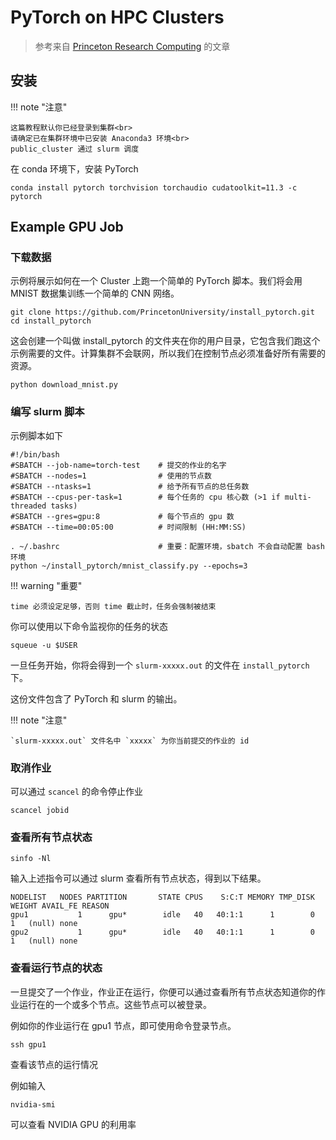 # PyTorch on HPC Clusters

> 参考来自 [Princeton Research Computing](https://researchcomputing.princeton.edu/support/knowledge-base/pytorch) 的文章

## 安装

!!! note "注意"

    这篇教程默认你已经登录到集群<br>
    请确定已在集群环境中已安装 Anaconda3 环境<br>
    public_cluster 通过 slurm 调度



在 conda 环境下，安装 PyTorch

```shell
conda install pytorch torchvision torchaudio cudatoolkit=11.3 -c pytorch
```



## Example GPU Job

### 下载数据

示例将展示如何在一个 Cluster 上跑一个简单的 PyTorch 脚本。我们将会用 MNIST 数据集训练一个简单的 CNN 网络。

```shell
git clone https://github.com/PrincetonUniversity/install_pytorch.git
cd install_pytorch
```

这会创建一个叫做 install_pytorch 的文件夹在你的用户目录，它包含我们跑这个示例需要的文件。计算集群不会联网，所以我们在控制节点必须准备好所有需要的资源。

```shell
python download_mnist.py
```

### 编写 slurm 脚本

示例脚本如下

```shell
#!/bin/bash
#SBATCH --job-name=torch-test    # 提交的作业的名字
#SBATCH --nodes=1                # 使用的节点数
#SBATCH --ntasks=1               # 给予所有节点的总任务数
#SBATCH --cpus-per-task=1        # 每个任务的 cpu 核心数 (>1 if multi-threaded tasks)
#SBATCH --gres=gpu:8             # 每个节点的 gpu 数
#SBATCH --time=00:05:00          # 时间限制 (HH:MM:SS)

. ~/.bashrc                      # 重要：配置环境，sbatch 不会自动配置 bash 环境
python ~/install_pytorch/mnist_classify.py --epochs=3
```

!!! warning "重要"

    time 必须设定足够，否则 time 截止时，任务会强制被结束



你可以使用以下命令监视你的任务的状态

```shell
squeue -u $USER
```

一旦任务开始，你将会得到一个 `slurm-xxxxx.out` 的文件在 `install_pytorch` 下。

这份文件包含了 PyTorch 和 slurm 的输出。

!!! note "注意"
 
    `slurm-xxxxx.out` 文件名中 `xxxxx` 为你当前提交的作业的 id

### 取消作业
可以通过 `scancel` 的命令停止作业

```shell 
scancel jobid
```

### 查看所有节点状态

```shell
sinfo -Nl
```

输入上述指令可以通过 slurm 查看所有节点状态，得到以下结果。

```shell
NODELIST   NODES PARTITION       STATE CPUS    S:C:T MEMORY TMP_DISK WEIGHT AVAIL_FE REASON              
gpu1           1      gpu*        idle   40   40:1:1      1        0      1   (null) none                
gpu2           1      gpu*        idle   40   40:1:1      1        0      1   (null) none     
```

### 查看运行节点的状态

一旦提交了一个作业，作业正在运行，你便可以通过查看所有节点状态知道你的作业运行在的一个或多个节点。这些节点可以被登录。

例如你的作业运行在 gpu1 节点，即可使用命令登录节点。

```shell
ssh gpu1
```

查看该节点的运行情况

例如输入

```shell
nvidia-smi
```

可以查看 NVIDIA GPU 的利用率




